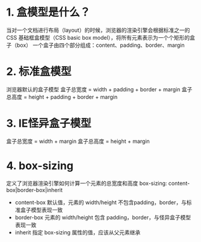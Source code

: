 # 1. 盒模型是什么？

当对一个文档进行布局（layout）的时候，浏览器的渲染引擎会根据标准之一的 CSS 基础框盒模型（CSS basic box model），将所有元素表示为一个个矩形的盒子（box）
一个盒子由四个部分组成：content、padding、border、margin

# 2. 标准盒模型
浏览器默认的盒子模型
盒子总宽度 = width + padding + border + margin
盒子总高度 = height + padding + border + margin
# 3. IE怪异盒子模型
盒子总宽度 = width +  margin
盒子总高度 = height + margin
# 4. box-sizing
定义了浏览器渲染引擎如何计算一个元素的总宽度和高度
box-sizing: content-box|border-box|inherit
- content-box 默认值，元素的 width/height 不包含padding，border，与标准盒子模型表现一致
- border-box  元素的 width/height 包含 padding，border，与怪异盒子模型表现一致
- inherit 指定 box-sizing 属性的值，应该从父元素继承